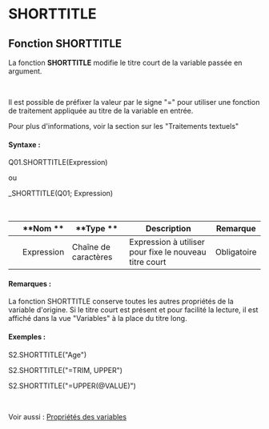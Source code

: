 # SHORTTITLE

## Fonction SHORTTITLE

La fonction **SHORTTITLE** modifie le titre court de la variable passée en argument.

&nbsp;

Il est possible de préfixer la valeur par le signe "=" pour utiliser une fonction de traitement appliquée au titre de la variable en entrée.

Pour plus d'informations, voir la section sur les "Traitements textuels"

#### Syntaxe :&nbsp;

Q01.SHORTTITLE(Expression)

ou

\_SHORTTITLE(Q01; Expression)

&nbsp;

| &nbsp; | **Nom ** | **Type ** | **Description** | **Remarque** |
| --- | --- | --- | --- | --- |
| &nbsp; | Expression | Chaîne de caractères | Expression à utiliser pour fixe le nouveau titre court | Obligatoire |


#### Remarques :

La fonction SHORTTITLE conserve toutes les autres propriétés de la variable d'origine. Si le titre court est présent et pour facilité la lecture, il est affiché dans la vue "Variables" à la place du titre long.

#### Exemples :

S2.SHORTTITLE("Age")

S2.SHORTTITLE("=TRIM, UPPER")

S2.SHORTTITLE("=UPPER(@VALUE)")

&nbsp;

Voir aussi : [Propriétés des variables](<Modifierlesproprietesdesvariable.md>)
